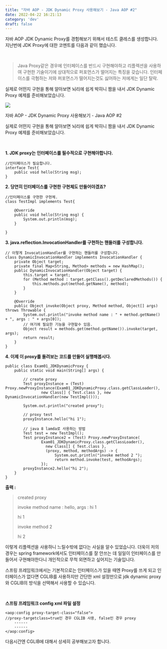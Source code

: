 ```yaml
---
title: "자바 AOP - JDK Dynamic Proxy 사용해보기 - Java AOP #2"
date: 2022-04-22 16:21:13
category: 'dev'
draft: false
---
```


자바 AOP JDK Dynamic Proxy를 경험해보기 위해서 테스트 클레스를 생성합니다. 지난번에 JDK Proxy에 대한 코멘트를 다음과 같이 했습니다.

​

> Java Proxy같은 경우에 인터페이스를 반드시 구현해야하고 리플렉션을 사용하여 구현한 기술이기에 상대적으로 퍼포먼스가 떨어지는 특징을 갖습니다. 인터페이스를 극혐하는 저와 퍼포먼스가 떨어지는것도 싫어하는 저에게는 일단 탈락.

실제로 어떤지 구현을 통해 알아보면 뇌리에 쉽게 박히니 짬을 내서 JDK Dynamic Proxy 예제를 준비해보았습니다.

![](https://blog.kakaocdn.net/dn/pm8qZ/btqXj8uocDT/hcvnxf44of0ta2V5Ba0IZk/img.png)

자바 AOP - JDK Dynamic Proxy 사용해보기 - Java AOP #2

실제로 어떤지 구현을 통해 알아보면 뇌리에 쉽게 박히니 짬을 내서 JDK Dynamic Proxy 예제를 준비해보았습니다.

​

**1\. JDK proxy는 인터페이스를 필수적으로 구현해야합니다.**

    //인터페이스가 필요합니다. 
    interface Test{
        public void hello(String msg);
    }

**2\. 당연히 인터페이스를 구현한 구현체도 만들어야겠죠?**

    //인터페이스를 구현한 구현체.
    class TestImpl implements Test{
    
        @Override
        public void hello(String msg) {
            System.out.println(msg);
        }
        
    }

**3\. java.reflection.InvocationHandler를 구현하는 핸들러를 구성합니다.**

    // 이렇게 InvocationHandler를 구현하는 핸들러를 구성합니다.
    class DynamicInvocationHandler implements InvocationHandler {
        private Object target;
        private final Map<String, Method> methods = new HashMap();
        public DynamicInvocationHandler(Object target) {
            this.target = target;
            for (Method method : target.getClass().getDeclaredMethods()) {
                this.methods.put(method.getName(), method);
            }
        }
    
        @Override
        public Object invoke(Object proxy, Method method, Object[] args) throws Throwable {
            System.out.println("invoke method name : " + method.getName() + ", args : " + args[0]);
            // 여기에 필요한 기능을 구현할수 있음.
            Object result = methods.get(method.getName()).invoke(target, args);
            return result;
        }
    }

**4\. 이제 이 proxy를 돌려보는 코드를 만들어 실행해봅시다.**

    public class Exam01_JDKDynamicProxy {
        public static void main(String[] args) {
    
            // create proxy
            Test proxyInstance = (Test) Proxy.newProxyInstance(Exam01_JDKDynamicProxy.class.getClassLoader(),
                    new Class[] { Test.class }, new DynamicInvocationHandler(new TestImpl()));
    
            System.out.println("created proxy");
    
            // proxy test
            proxyInstance.hello("hi 1");
            
            // java 8 lamda로 사용하는 방법
            Test test = new TestImpl();     
            Test proxyInstance2 = (Test) Proxy.newProxyInstance(
                    Exam01_JDKDynamicProxy.class.getClassLoader(), 
                      new Class[] { Test.class }, 
                      (proxy, method, methodArgs) -> { 
                          System.out.println("invoke method 2 ");
                          return method.invoke(test, methodArgs);
                    });
            proxyInstance2.hello("hi 2");
        }
    }
    

**출력 :**

> created proxy
> 
> invoke method name : hello, args : hi 1
> 
> hi 1
> 
> invoke method 2
> 
> hi 2

이렇게 리플렉션을 사용하니 느릴수밖에 없다는 사실을 알수 있었습니다. 더욱이 저의 경우는 spring framework에서도 인터페이스를 잘 안쓰는 데 일일이 인터페이스를 만들어서 구현해야한다니 개인적으로 무척 외면하고 싶어지는 기술입니다.

스프링 프레임워크에서는 기본적으로는 인터페이스가 있을 때엔 Proxy를 쓰게 되고 인터페이스가 없다면 CGLIB를 사용하지만 간단한 xml 설정만으로 jdk dynamic proxy와 CGLIB의 방식을 선택해서 사용할 수 있습니다.

​

**스프링 프레임워크 config xml 파일 설정**

    <aop:config proxy-target-class="false"> 
    //proxy-targetclass=true인 경우 CGLIB 사용, false인 경우 proxy
        ------   
        ------   
    </aop:config>

다음시간엔 CGLIB에 대해서 상세히 공부해보고자 합니다.
